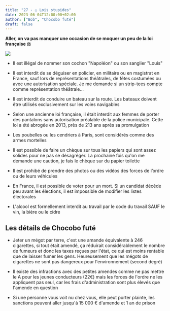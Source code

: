 ```yaml
---
title: "27 - ⚖️ Lois stupides"
date: 2023-06-04T12:00:00+02:00
author: ["Bob", "Chocobo futé"]
draft: false
---
```


**Aller, on va pas manquer une occasion de se moquer un peu de la loi française ⚖️**

![](/img/27.jpg)

- Il est illégal de nommer son cochon "Napoléon" ou son sanglier "Louis"  

- Il est interdit de se déguiser en policier, en militaire ou en magistrat en France, sauf lors de représentations théâtrales, de fêtes costumées ou avec une autorisation spéciale. Je me demande si un strip-tees compte comme représentation théâtrale...

- Il est interdit de conduire un bateau sur la route. Les bateaux doivent être utilisés exclusivement sur les voies navigables

- Selon une ancienne loi française, il était interdit aux femmes de porter des pantalons sans autorisation préalable de la police municipale. Cette loi a été abrogée en 2013, près de 213 ans après sa promulgation

- Les poubelles ou les cendriers à Paris, sont considérés comme des armes mortelles

- Il est possible de faire un chèque sur tous les papiers qui sont assez solides pour ne pas se désagréger. La prochaine fois qu'on me demande une caution, je fais le chèque sur du papier toilette

- Il est prohibé de prendre des photos ou des vidéos des forces de l’ordre ou de leurs véhicules

- En France, il est possible de voter pour un mort. Si un candidat décède peu avant les élections, il est impossible de modifier les listes électorales

- L'alcool est formellement interdit au travail par le code du travail SAUF le vin, la bière ou le cidre

## Les détails de Chocobo futé

- Jeter un mégot par terre, c'est une amande équivalente à 246 cigarettes, si tout était amendé, ça réduirait considérablement le nombre de fumeurs et donc les taxes reçues par l'état, ce qui est moins rentable que de laisser fumer les gens. Heureusement que les mégots de cigarettes ne sont pas dangereux pour l'environnement (second degré)  

- Il existe des infractions avec des petites amendes comme ne pas mettre le A pour les jeunes conducteurs (22€) mais les forces de l'ordre ne les appliquent pas seul, car les frais d'administration sont plus élevés que l'amende en question

- Si une personne vous voit nu chez vous, elle peut porter plainte, les sanctions peuvent aller jusqu'à 15 000 € d'amende et 1 an de prison
